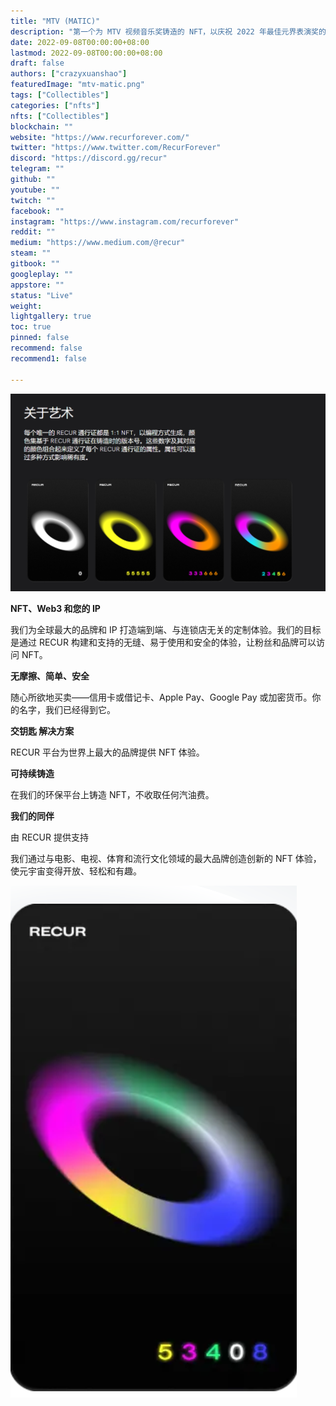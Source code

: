 ```yaml
---
title: "MTV (MATIC)"
description: "第一个为 MTV 视频音乐奖铸造的 NFT，以庆祝 2022 年最佳元界表演奖的获得者"
date: 2022-09-08T00:00:00+08:00
lastmod: 2022-09-08T00:00:00+08:00
draft: false
authors: ["crazyxuanshao"]
featuredImage: "mtv-matic.png"
tags: ["Collectibles"]
categories: ["nfts"]
nfts: ["Collectibles"]
blockchain: ""
website: "https://www.recurforever.com/"
twitter: "https://www.twitter.com/RecurForever"
discord: "https://discord.gg/recur"
telegram: ""
github: ""
youtube: ""
twitch: ""
facebook: ""
instagram: "https://www.instagram.com/recurforever"
reddit: ""
medium: "https://www.medium.com/@recur"
steam: ""
gitbook: ""
googleplay: ""
appstore: ""
status: "Live"
weight: 
lightgallery: true
toc: true
pinned: false
recommend: false
recommend1: false

---
```


![wwww](wwww.png)

**NFT、Web3 和您的 IP**

我们为全球最大的品牌和 IP 打造端到端、与连锁店无关的定制体验。我们的目标是通过 RECUR 构建和支持的无缝、易于使用和安全的体验，让粉丝和品牌可以访问 NFT。

**无摩擦、简单、安全**

随心所欲地买卖——信用卡或借记卡、Apple Pay、Google Pay 或加密货币。你的名字，我们已经得到它。

**交钥匙 解决方案**

RECUR 平台为世界上最大的品牌提供 NFT 体验。

**可持续铸造**

在我们的环保平台上铸造 NFT，不收取任何汽油费。

**我们的同伴**

由 RECUR 提供支持

我们通过与电影、电视、体育和流行文化领域的最大品牌创造创新的 NFT 体验，使元宇宙变得开放、轻松和有趣。

![dad](dad.png)